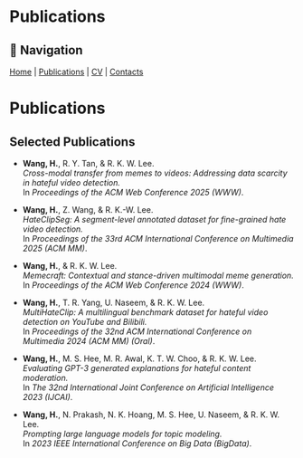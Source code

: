 # Publications

## 🔗 Navigation
[Home](README.md) | [Publications](publications.md) | [CV](cv.md) | [Contacts](contacts.md)
# Publications

## Selected Publications
- **Wang, H.**, R. Y. Tan, & R. K. W. Lee.  
  *Cross-modal transfer from memes to videos: Addressing data scarcity in hateful video detection.*  
  In *Proceedings of the ACM Web Conference 2025 (WWW)*.

- **Wang, H.**, Z. Wang, & R. K.-W. Lee.  
  *HateClipSeg: A segment-level annotated dataset for fine-grained hate video detection.*  
  In *Proceedings of the 33rd ACM International Conference on Multimedia 2025 (ACM MM)*.

- **Wang, H.**, & R. K. W. Lee.  
  *Memecraft: Contextual and stance-driven multimodal meme generation.*  
  In *Proceedings of the ACM Web Conference 2024 (WWW)*.

- **Wang, H.**, T. R. Yang, U. Naseem, & R. K. W. Lee.  
  *MultiHateClip: A multilingual benchmark dataset for hateful video detection on YouTube and Bilibili.*  
  In *Proceedings of the 32nd ACM International Conference on Multimedia 2024 (ACM MM) (Oral)*.

- **Wang, H.**, M. S. Hee, M. R. Awal, K. T. W. Choo, & R. K. W. Lee.  
  *Evaluating GPT-3 generated explanations for hateful content moderation.*  
  In *The 32nd International Joint Conference on Artificial Intelligence 2023 (IJCAI)*.

- **Wang, H.**, N. Prakash, N. K. Hoang, M. S. Hee, U. Naseem, & R. K. W. Lee.  
  *Prompting large language models for topic modeling.*  
  In *2023 IEEE International Conference on Big Data (BigData)*.
